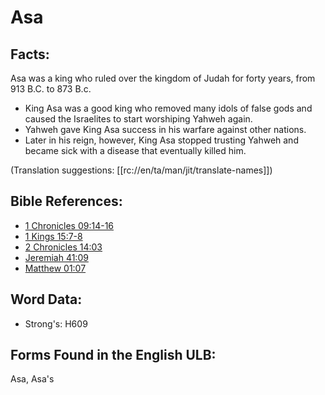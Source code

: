 # Asa

## Facts:

Asa was a king who ruled over the kingdom of Judah for forty years, from 913 B.C. to 873 B.c.

* King Asa was a good king who removed many idols of false gods and caused the Israelites to start worshiping Yahweh again.
* Yahweh gave King Asa success in his warfare against other nations.
* Later in his reign, however, King Asa stopped trusting Yahweh and became sick with a disease that eventually killed him.

(Translation suggestions: [[rc://en/ta/man/jit/translate-names]])

## Bible References:

* [1 Chronicles 09:14-16](rc://en/tn/help/1ch/09/14)
* [1 Kings 15:7-8](rc://en/tn/help/1ki/15/07)
* [2 Chronicles 14:03](rc://en/tn/help/2ch/14/03)
* [Jeremiah 41:09](rc://en/tn/help/jer/41/09)
* [Matthew 01:07](rc://en/tn/help/mat/01/07)

## Word Data:

* Strong's: H609

## Forms Found in the English ULB:

Asa, Asa's
